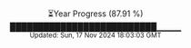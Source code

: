 <p align="center">
⏳Year Progress (87.91 %)<br>
██████████████████████████▁▁▁▁ <br>
<sub>Updated: Sun, 17 Nov 2024 18:03:03 GMT</sub>
</p>


